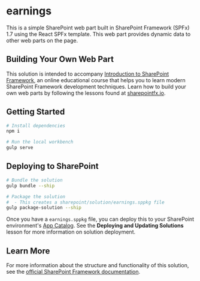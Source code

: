 # earnings

This is a simple SharePoint web part built in SharePoint Framework (SPFx) 1.7 using the React SPFx template. This web part provides dynamic data to other web parts on the page.

## Building Your Own Web Part

This solution is intended to accompany [Introduction to SharePoint Framework](https://sharepointfx.io/), an online educational course that helps you to learn modern SharePoint Framework development techniques. Learn how to build your own web parts by following the lessons found at [sharepointfx.io](https://sharepointfx.io/).

## Getting Started

```bash
# Install dependencies
npm i

# Run the local workbench
gulp serve
```

## Deploying to SharePoint

```bash
# Bundle the solution
gulp bundle --ship

# Package the solution
#  - This creates a sharepoint/solution/earnings.sppkg file
gulp package-solution --ship
```

Once you have a `earnings.sppkg` file, you can deploy this to your SharePoint environment's [App Catalog](https://docs.microsoft.com/en-us/sharepoint/use-app-catalog). See the **Deploying and Updating Solutions** lesson for more information on solution deployment.

## Learn More

For more information about the structure and functionality of this solution, see the [official SharePoint Framework documentation](https://docs.microsoft.com/en-us/sharepoint/dev/spfx/sharepoint-framework-overview).
